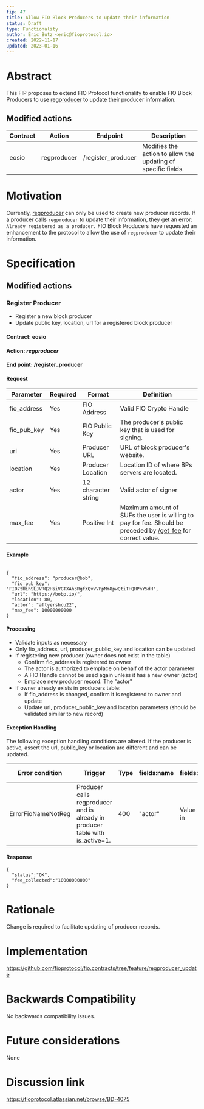 ```yaml
---
fip: 47
title: Allow FIO Block Producers to update their information
status: Draft
type: Functionality
author: Eric Butz <eric@fioprotocol.io>
created: 2022-11-17
updated: 2023-01-16
---
```


# Abstract
This FIP proposes to extend FIO Protocol functionality to enable FIO Block Producers to use [regproducer](https://developers.fioprotocol.io/pages/api/fio-api/#options-regproducer) to update their producer information.

## Modified actions
|Contract|Action|Endpoint|Description|
|---|---|---|---|
|eosio|regproducer|/register_producer|Modifies the action to allow the updating of specific fields.|

# Motivation
Currently, [regproducer](https://developers.fioprotocol.io/pages/api/fio-api/#options-regproducer) can only be used to create new producer records. If a producer calls `regproducer` to update their information, they get an error: `Already registered as a producer.` FIO Block Producers have requested an enhancement to the protocol to allow the use of `regproducer` to update their information.

# Specification

## Modified actions

### Register Producer
* Register a new block producer
* Update public key, location, url for a registered block producer 

#### Contract: eosio

#### Action: *regproducer*

#### End point: /register_producer 

#### Request
|Parameter|Required|Format|Definition|
|---|---|---|---|
|fio_address|Yes|FIO Address|Valid FIO Crypto Handle|
|fio_pub_key|Yes|FIO Public Key|The producer's public key that is used for signing.|
|url|Yes|Producer URL|URL of block producer's website.|
|location|Yes|Producer Location|Location ID of where BPs servers are located.|
|actor|Yes|12 character string|Valid actor of signer|
|max_fee|Yes|Positive Int|Maximum amount of SUFs the user is willing to pay for fee. Should be preceded by [/get_fee](https://developers.fioprotocol.io/api/api-spec/reference/get-fee/get-fee) for correct value.|

#### Example
```

{
  "fio_address": "producer@bob",
  "fio_pub_key": "FIO7tHihSLJVRQ2HsiVGTXAh3RgfXQvVVPpMm8pwQtiTHQHPnY5dH",
  "url": "https://bobp.io/",
  "location": 80,
  "actor": "aftyershcu22",
  "max_fee": 10000000000
}

```

#### Processing
* Validate inputs as necessary
* Only fio_address, url, producer_public_key and location can be updated
* If registering new producer (owner does not exist in the table)
    * Confirm fio_address is registered to owner 
    * The actor is authorized to emplace on behalf of the actor parameter
    * A FIO Handle cannot be used again unless it has a new owner (actor)
    * Emplace new producer record. The "actor"
* If owner already exists in producers table:
  * If fio_address is changed, confirm it is registered to owner and update
  * Update url, producer_public_key and location parameters (should be validated similar to new record)

#### Exception Handling

The following exception handling conditions are altered. 
If the producer is active, assert the url, public_key or location are different and can be updated.

|Error condition|Trigger|Type|fields:name|fields:value|Error message|
|---|---|---|---|---|---|
|ErrorFioNameNotReg |Producer calls regproducer and is already in producer table with is_active=1.|400|"actor"|Value sent in|"Already registered as producer"|

#### Response
```
{
  "status":"OK",
  "fee_collected":"10000000000"
}
```

# Rationale
Change is required to facilitate updating of producer records.

# Implementation
https://github.com/fioprotocol/fio.contracts/tree/feature/regproducer_update

# Backwards Compatibility
No backwards compatibility issues.

# Future considerations
None

# Discussion link
https://fioprotocol.atlassian.net/browse/BD-4075
